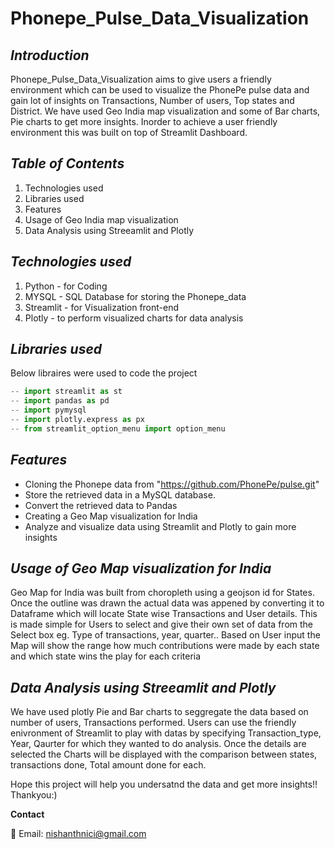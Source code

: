 # Phonepe_Pulse_Data_Visualization

## *Introduction*

Phonepe_Pulse_Data_Visualization aims to give users a friendly environment which can be used to visualize the PhonePe pulse data and gain lot of insights on Transactions, Number of users, Top states and District. We have used Geo India map visualization and some of Bar charts, Pie charts to get more insights. Inorder to achieve a user friendly environment this was built on top of Streamlit Dashboard.

## *Table of Contents*

1.  Technologies used
1.  Libraries used
1.  Features
1.  Usage of Geo India map visualization
1.  Data Analysis using Streeamlit and Plotly


## *Technologies used*

1. Python    - for Coding
1. MYSQL     - SQL Database for storing the Phonepe_data
1. Streamlit - for Visualization front-end
1. Plotly    - to perform visualized charts for data analysis

## *Libraries used*

Below libraires were used to code the project
```python
-- import streamlit as st
-- import pandas as pd
-- import pymysql
-- import plotly.express as px 
-- from streamlit_option_menu import option_menu
```

## *Features*

- Cloning the Phonepe data from "https://github.com/PhonePe/pulse.git"
- Store the retrieved data in a MySQL database.
- Convert the retrieved data to Pandas
- Creating a Geo Map visualization for India
- Analyze and visualize data using Streamlit and Plotly to gain more insights

## *Usage of Geo Map visualization for India*

Geo Map for India was built from choropleth using a geojson id for States. Once the outline was drawn the actual data was appened by converting it to Dataframe which will locate State wise Transactions and User details. This is made simple for Users to select and give their own set of data from the Select box eg. Type of transactions, year, quarter.. Based on User input the Map will show the range how much contributions were made by each state and which state wins the play for each criteria

## *Data Analysis using Streeamlit and Plotly*

We have used plotly Pie and Bar charts to seggregate the data based on number of users, Transactions performed. Users can use the friendly enivronment of Streamlit to play with datas by specifying Transaction_type, Year, Qaurter for which they wanted to do analysis. Once the details are selected the Charts will be displayed with the comparison between states, transactions done, Total amount done for each.


Hope this project will help you undersatnd the data and get more insights!! Thankyou:) 

**Contact**

📧 Email: nishanthnici@gmail.com 
